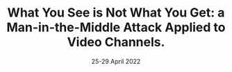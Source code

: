 ---
title: "What You See is Not What You Get: a Man-in-the-Middle Attack Applied to Video Channels."
authors: "M. Conti, E. Losiouk, A. Visintin."
venue: "In Proceedings of the 37th ACM/SIGAPP Symposium On Applied Computing (SAC 2022)"
type: "conference"
year: 2022
location: "Virtual event"
date: "25-29 April 2022"
paperurl: "https://dl.acm.org/doi/abs/10.1145/3477314.3507233"
--- 